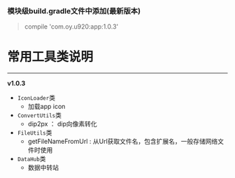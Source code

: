 
### 模块级build.gradle文件中添加(最新版本)

> compile 'com.oy.u920:app:1.0.3'



# 常用工具类说明
---
**v1.0.3**

* `IconLoader`类
	- 加载app icon
* `ConvertUtils`类
	- dip2px ： dip向像素转化
* `FileUtils`类
	- getFileNameFromUrl : 从Url获取文件名，包含扩展名，一般存储网络文件时使用
* `DataHub`类
	- 数据中转站
